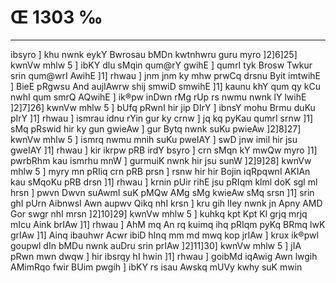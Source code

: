 # Œ 1303 ‰
---
ibsyro ] khu nwnk eykY Bwrosau bMDn kwtnhwru guru myro ]2]6]25]
kwnVw mhlw 5 ] ibKY dlu sMqin qum@rY gwihE ] qumrI tyk Brosw Twkur
srin qum@wrI AwihE ]1] rhwau ] jnm jnm ky mhw prwCq drsnu Byit
imtwihE ] BieE pRgwsu And aujIAwrw shij smwiD smwihE ]1] kaunu
khY qum qy kCu nwhI qum smrQ AQwihE ] ik®pw inDwn rMg rUp rs nwmu
nwnk lY lwihE ]2]7]26] kwnVw mhlw 5 ] bUfq pRwnI hir jip DIrY ]
ibnsY mohu Brmu duKu pIrY ]1] rhwau ] ismrau idnu rYin gur ky crnw ] jq
kq pyKau qumrI srnw ]1] sMq pRswid hir ky gun gwieAw ] gur Bytq
nwnk suKu pwieAw ]2]8]27] kwnVw mhlw 5 ] ismrq nwmu mnih suKu
pweIAY ] swD jnw imil hir jsu gweIAY ]1] rhwau ] kir ikrpw pRB
irdY bsyro ] crn sMqn kY mwQw myro ]1] pwrbRhm kau ismrhu mnW ]
gurmuiK nwnk hir jsu sunW ]2]9]28] kwnVw mhlw 5 ] myry mn pRIiq
crn pRB prsn ] rsnw hir hir Bojin iqRpqwnI AKIAn kau sMqoKu pRB
drsn ]1] rhwau ] krnin pUir rihE jsu pRIqm klml doK sgl ml
hrsn ] pwvn Dwvn suAwmI suK pMQw AMg sMg kwieAw sMq srsn ]1]
srin ghI pUrn AibnwsI Awn aupwv Qikq nhI krsn ] kru gih lIey
nwnk jn Apny AMD Gor swgr nhI mrsn ]2]10]29] kwnVw mhlw 5
] kuhkq kpt Kpt Kl grjq mrjq mIcu Aink brIAw ]1] rhwau ]
AhM mq An rq kuimq ihq pRIqm pyKq BRmq lwK grIAw ]1] Ainq
ibauhwr Acwr ibiD hInq mm md mwq kop jrIAw ] krux ik®pwl goupwl
dIn bMDu nwnk auDru srin prIAw ]2]11]30] kwnVw mhlw 5 ] jIA
pRwn mwn dwqw ] hir ibsrqy hI hwin ]1] rhwau ] goibMd iqAwig Awn
lwgih AMimRqo fwir BUim pwgih ] ibKY rs isau Awskq mUVy kwhy suK mwin
####

